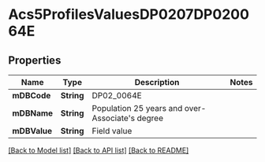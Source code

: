 # Acs5ProfilesValuesDP0207DP020064E

## Properties
Name | Type | Description | Notes
------------ | ------------- | ------------- | -------------
**mDBCode** | **String** | DP02_0064E | 
**mDBName** | **String** | Population 25 years and over- Associate&#39;s degree | 
**mDBValue** | **String** | Field value | 

[[Back to Model list]](../README.md#documentation-for-models) [[Back to API list]](../README.md#documentation-for-api-endpoints) [[Back to README]](../README.md)


